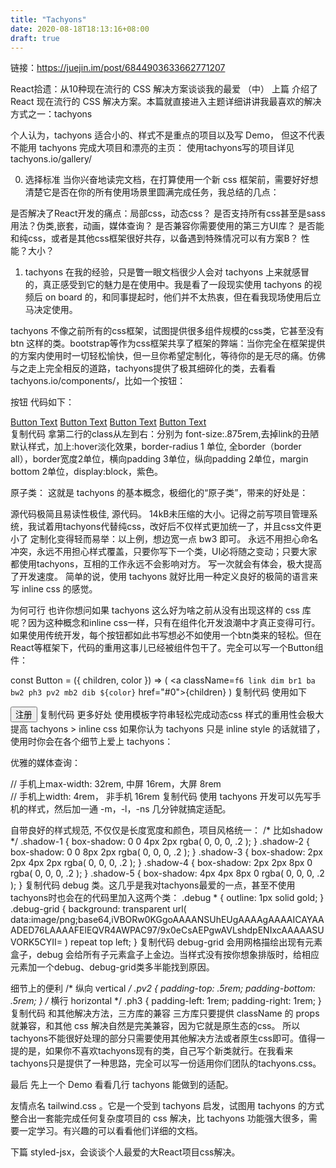 ```yaml
---
title: "Tachyons"
date: 2020-08-18T18:13:16+08:00
draft: true
---
```


链接：https://juejin.im/post/6844903633662771207

React拾遗：从10种现在流行的 CSS 解决方案谈谈我的最爱 （中）
上篇 介绍了 React 现在流行的 CSS 解决方案。本篇就直接进入主题详细讲讲我最喜欢的解决方式之一：tachyons

个人认为，tachyons 适合小的、样式不是重点的项目以及写 Demo， 但这不代表不能用 tachyons 完成大项目和漂亮的主页： 使用tachyons写的项目详见 tachyons.io/gallery/

0. 选择标准
当你兴奋地读完文档，在打算使用一个新 css 框架前，需要好好想清楚它是否在你的所有使用场景里圆满完成任务，我总结的几点：

是否解决了React开发的痛点：局部css，动态css？
是否支持所有css甚至是sass用法？伪类,嵌套，动画，媒体查询？
是否兼容你需要使用的第三方UI库？
是否能和纯css，或者是其他css框架很好共存，以备遇到特殊情况可以有方案B？
性能？大小？
1. tachyons
在我的经验，只是瞥一眼文档很少人会对 tachyons 上来就感冒的，真正感受到它的魅力是在使用中。我是看了一段现实使用 tachyons 的视频后 on board 的，和同事提起时，他们并不太热衷，但在看我现场使用后立马决定使用。

tachyons 不像之前所有的css框架，试图提供很多组件规模的css类，它甚至没有 btn 这样的类。bootstrap等作为css框架共享了框架的弊端：当你完全在框架提供的方案内使用时一切轻松愉快，但一旦你希望定制化，等待你的是无尽的痛。仿佛与之走上完全相反的道路，tachyons提供了极其细碎化的类，去看看 tachyons.io/components/，比如一个按钮：

按钮
代码如下：
<div class="ph3">
  <a class="f6 link dim br1 ba bw2 ph3 pv2 mb2 dib purple" href="#0">Button Text</a>
  <a class="f6 link dim br1 ba bw2 ph3 pv2 mb2 dib light-purple" href="#0">Button Text</a>
  <a class="f6 link dim br1 ba bw2 ph3 pv2 mb2 dib hot-pink" href="#0">Button Text</a>
  <a class="f6 link dim br1 ba bw2 ph3 pv2 mb2 dib dark-pink" href="#0">Button Text</a>
</div>
复制代码
拿第二行的class从左到右：分别为 font-size:.875rem,去掉link的丑陋默认样式，加上:hover淡化效果，border-radius 1 单位, 全border（border all），border宽度2单位，横向padding 3单位，纵向padding 2单位，margin bottom 2单位，display:block，紫色。

原子类：
这就是 tachyons 的基本概念，极细化的“原子类”，带来的好处是：

源代码极简且易读性极佳, 源代码。
14kB未压缩的大小。记得之前写项目管理系统，我试着用tachyons代替纯css，改好后不仅样式更加统一了，并且css文件更小了
定制化变得轻而易举：以上例，想边宽一点 bw3 即可。
永远不用担心命名冲突，永远不用担心样式覆盖，只要你写下一个类，UI必将随之变动；只要大家都使用tachyons，互相的工作永远不会影响对方。
写一次就会有体会，极大提高了开发速度。
简单的说，使用 tachyons 就好比用一种定义良好的极简的语言来写 inline css 的感觉。

为何可行
也许你想问如果 tachyons 这么好为啥之前从没有出现这样的 css 库呢？因为这种概念和inline css一样，只有在组件化开发浪潮中才真正变得可行。如果使用传统开发，每个按钮都如此书写想必不如使用一个btn类来的轻松。但在React等框架下，代码的重用这事儿已经被组件包干了。完全可以写一个Button组件：

const Button = ({ children, color }) => (
    <a className=`f6 link dim br1 ba bw2 ph3 pv2 mb2 dib ${color}` href="#0">{children}</a>
)
复制代码
使用如下

<Button color='hot-pink'> 注册 </Button>
复制代码
更多好处
使用模板字符串轻松完成动态css
样式的重用性会极大提高
tachyons > inline css
如果你认为 tachyons 只是 inline style 的话就错了，使用时你会在各个细节上爱上 tachyons：

优雅的媒体查询：
<div className="mw6 mw5-m mw4-l">
// 手机上max-width: 32rem, 中屏 16rem，大屏 8rem
<div className="w3 w5-ns">
// 手机上width: 4rem， 非手机 16rem
复制代码
使用 tachyons 开发可以先写手机的样式，然后加一通 -m，-l，-ns 几分钟就搞定适配。

自带良好的样式规范, 不仅仅是长度宽度和颜色，项目风格统一：
/* 比如shadow */
.shadow-1 { box-shadow: 0 0 4px 2px rgba( 0, 0, 0, .2 ); }
.shadow-2 { box-shadow: 0 0 8px 2px rgba( 0, 0, 0, .2 ); }
.shadow-3 { box-shadow: 2px 2px 4px 2px rgba( 0, 0, 0, .2 ); }
.shadow-4 { box-shadow: 2px 2px 8px 0 rgba( 0, 0, 0, .2 ); }
.shadow-5 { box-shadow: 4px 4px 8px 0 rgba( 0, 0, 0, .2 ); }
复制代码
debug 类。这几乎是我对tachyons最爱的一点，甚至不使用tachyons时也会在的代码里加入这两个类：
.debug * { outline: 1px solid gold; }
.debug-grid { background: transparent url( data:image/png;base64,iVBORw0KGgoAAAANSUhEUgAAAAgAAAAICAYAAADED76LAAAAFElEQVR4AWPAC97/9x0eCsAEPgwAVLshdpENIxcAAAAASUVORK5CYII= ) repeat top left; }
复制代码
debug-grid 会用网格描绘出现有元素盒子，debug 会给所有子元素盒子上金边。当样式没有按你想象排版时，给相应元素加一个debug、debug-grid类多半能找到原因。

细节上的便利
/* 纵向 vertical */
.pv2 {
    padding-top: .5rem;
    padding-bottom: .5rem;
}
/* 横行 horizontal */
.ph3 {
    padding-left: 1rem;
    padding-right: 1rem;
}
复制代码
和其他解决方法，三方库的兼容
三方库只要提供 className 的 props 就兼容，和其他 css 解决自然是完美兼容，因为它就是原生态的css。 所以tachyons不能很好处理的部分只需要使用其他解决方法或者原生css即可。值得一提的是，如果你不喜欢tachyons现有的类，自己写个新类就行。在我看来tachyons只是提供了一种思路，完全可以写一份适用你们团队的tachyons.css。

最后
先上一个 Demo 看看几行 tachyons 能做到的适配。

友情点名 tailwind.css 。它是一个受到 tachyons 启发，试图用 tachyons 的方式整合出一套能完成任何复杂度项目的 css 解决，比 tachyons 功能强大很多，需要一定学习。有兴趣的可以看看他们详细的文档。

下篇 styled-jsx，会谈谈个人最爱的大React项目css解决。